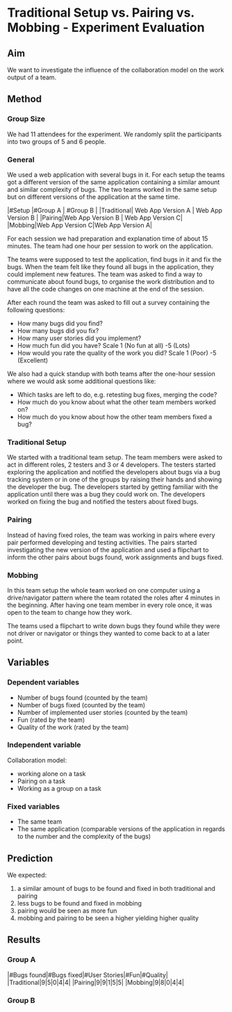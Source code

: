 # Traditional Setup vs. Pairing vs. Mobbing - Experiment Evaluation

## Aim 
We want to investigate the influence of the collaboration model on the work output of a team.

## Method

### Group Size
We had 11 attendees for the experiment. We randomly split the participants into two groups of 5 and 6 people.

### General

We used a web application with several bugs in it. For each setup the teams got a different version of the same application containing a similar amount and similar complexity of bugs. The two teams worked in the same setup but on different versions of the application at the same time.


|#Setup |#Group A | #Group B |
|Traditional| Web App Version A | Web App Version B |
|Pairing|Web App Version B | Web App Version C|
|Mobbing|Web App Version C|Web App Version A|

For each session we had preparation and explanation time of about 15 minutes. The team had one hour per session to work on the application. 

The teams were supposed to test the application, find bugs in it and fix the bugs. When the team felt like they found all bugs in the application, they could implement new features. The team was asked to find a way to communicate about found bugs, to organise the work distribution and to have all the code changes on one machine at the end of the session.

After each round the team was asked to fill out a survey containing the following questions:

- How many bugs did you find? 
- How many bugs did you fix?
- How many user stories did you implement?
- How much fun did you have? Scale 1 (No fun at all) -5 (Lots)
- How would you rate the quality of the work you did? Scale 1 (Poor) -5 (Excellent)

We also had a quick standup with both teams after the one-hour session where we would ask some additional questions like:

- Which tasks are left to do, e.g. retesting bug fixes, merging the code?
- How much do you know about what the other team members worked on?
- How much do you know about how the other team members fixed a bug?

### Traditional Setup
We started with a traditional team setup. The team members were asked to act in different roles, 2 testers and 3 or 4 developers. The testers started exploring the application and notified the developers about bugs via a bug tracking system or in one of the groups by raising their hands and showing the developer the bug. The developers started by getting familiar with the application until there was a bug they could work on. The developers worked on fixing the bug and notified the testers about fixed bugs.

### Pairing
Instead of having fixed roles, the team was working in pairs where every pair performed developing and testing activities. The pairs started investigating the new version of the application and used a flipchart to inform the other pairs about bugs found, work assignments and bugs fixed.

### Mobbing
In this team setup the whole team worked on one computer using a drive/navigator pattern where the team rotated the roles after 4 minutes in the beginning. After having one team member in every role once, it was open to the team to change how they work.
 
The teams used a flipchart to write down bugs they found while they were not driver or navigator or things they wanted to come back to at a later point.

## Variables 
### Dependent variables
- Number of bugs found (counted by the team)
- Number of bugs fixed (counted by the team)
- Number of implemented user stories (counted by the team)
- Fun (rated by the team)
- Quality of the work (rated by the team)

### Independent variable

Collaboration model:
- working alone on a task
- Pairing on a task
- Working as a group on a task

### Fixed variables
- The same team
- The same application (comparable versions of the application in regards to the number and the complexity of the bugs)

## Prediction
We expected:

 1. a similar amount of bugs to be found and fixed in both traditional and pairing
 2. less bugs to be found and fixed in mobbing
 3. pairing would be seen as more fun
 4. mobbing and pairing to be seen a higher yielding higher quality  

## Results 
### Group A

|#Bugs found|#Bugs fixed|#User Stories|#Fun|#Quality|
|Traditional|9|5|0|4|4|
|Pairing|9|9|1|5|5|
|Mobbing|9|8|0|4|4|

### Group B


